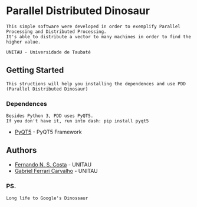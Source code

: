 # Parallel Distributed Dinosaur
	This simple software were developed in order to exemplify Parallel Processing and Distributed Processing.
	It's able to distribute a vector to many machines in order to find the higher value.

	UNITAU - Universidade de Taubaté

## Getting Started
	
	This structions will help you installing the dependences and use PDD (Parallel Distributed Dinosaur)

### Dependences
	Besides Python 3, PDD uses PyQT5.
	If you don't have it, run into dash: pip install pyqt5

* [PyQT5](https://www.riverbankcomputing.com/static/Docs/PyQt5/installation.html) - PyQT5 Framework

## Authors
* [Fernando N. S. Costa](https://www.linkedin.com/in/fernandonsc5/) - UNITAU
* [Gabriel Ferrari Carvalho](https://www.linkedin.com/in/gabriel-ferrari-01a962161/) - UNITAU

### PS.
	Long life to Google's Dinossaur
